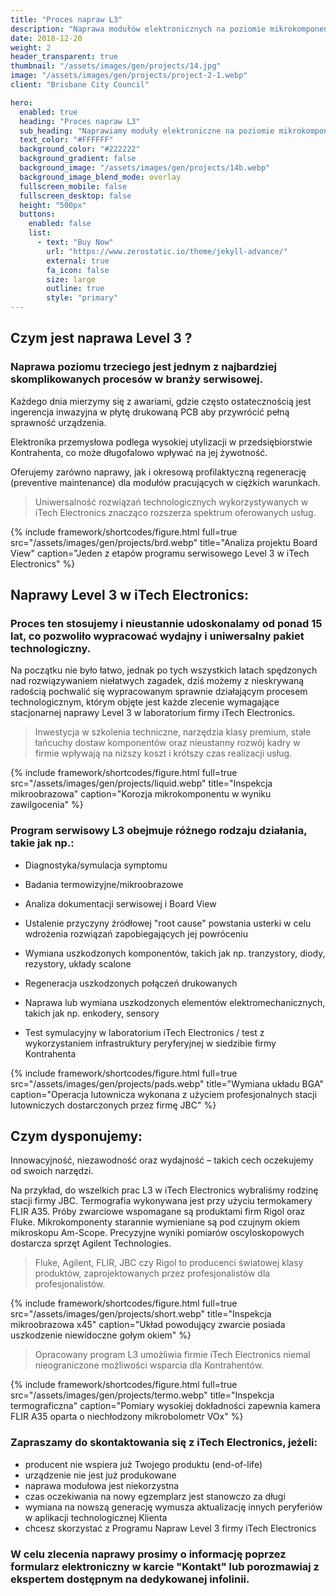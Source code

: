 ```yaml
---
title: "Proces napraw L3"
description: "Naprawa modułów elektronicznych na poziomie mikrokomponentowym"
date: 2018-12-20
weight: 2
header_transparent: true
thumbnail: "/assets/images/gen/projects/14.jpg"
image: "/assets/images/gen/projects/project-2-1.webp"
client: "Brisbane City Council"

hero:
  enabled: true
  heading: "Proces napraw L3"
  sub_heading: "Naprawiamy moduły elektroniczne na poziomie mikrokomponentowym."
  text_color: "#FFFFFF"
  background_color: "#222222"
  background_gradient: false
  background_image: "/assets/images/gen/projects/14b.webp"
  background_image_blend_mode: overlay
  fullscreen_mobile: false
  fullscreen_desktop: false
  height: "500px"
  buttons:
    enabled: false
    list:
      - text: "Buy Now"
        url: "https://www.zerostatic.io/theme/jekyll-advance/"
        external: true
        fa_icon: false
        size: large
        outline: true
        style: "primary"
---
```


## Czym jest naprawa Level 3 ?

### Naprawa poziomu trzeciego jest jednym z najbardziej skomplikowanych procesów w branży serwisowej. 

Każdego dnia mierzymy się z awariami, gdzie często ostatecznością jest ingerencja inwazyjna w płytę drukowaną PCB aby przywrócić pełną sprawność urządzenia.

Elektronika przemysłowa podlega wysokiej utylizacji w przedsiębiorstwie Kontrahenta, co może długofalowo wpływać na jej żywotność.

Oferujemy zarówno naprawy, jak i okresową profilaktyczną regenerację (preventive maintenance) dla modułów pracujących w ciężkich warunkach.

> Uniwersalność rozwiązań technologicznych wykorzystywanych w iTech Electronics znacząco rozszerza spektrum oferowanych usług.


{% include framework/shortcodes/figure.html full=true src="/assets/images/gen/projects/brd.webp" title="Analiza projektu Board View"  caption="Jeden z etapów programu serwisowego Level 3 w iTech Electronics" %}

## Naprawy Level 3 w iTech Electronics:

### Proces ten stosujemy i nieustannie udoskonalamy od ponad 15 lat, co pozwoliło wypracować wydajny i uniwersalny pakiet technologiczny. 

Na początku nie było łatwo, jednak po tych wszystkich latach spędzonych nad rozwiązywaniem niełatwych zagadek, dziś możemy z nieskrywaną radością pochwalić się wypracowanym sprawnie działającym procesem technologicznym, którym objęte jest każde zlecenie wymagające stacjonarnej naprawy Level 3 w laboratorium firmy iTech Electronics.

> Inwestycja w szkolenia techniczne, narzędzia klasy premium, stałe łańcuchy dostaw komponentów oraz nieustanny rozwój kadry w firmie wpływają na niższy koszt i krótszy czas realizacji usług.

{% include framework/shortcodes/figure.html full=true src="/assets/images/gen/projects/liquid.webp" title="Inspekcja mikroobrazowa"  caption="Korozja mikrokomponentu w wyniku zawilgocenia" %}

### Program serwisowy L3 obejmuje różnego rodzaju działania, takie jak np.:

- Diagnostyka/symulacja symptomu

- Badania termowizyjne/mikroobrazowe

- Analiza dokumentacji serwisowej i Board View

- Ustalenie przyczyny źródłowej "root cause" powstania usterki w celu wdrożenia rozwiązań zapobiegających jej powróceniu

- Wymiana uszkodzonych komponentów, takich jak np. tranzystory, diody, rezystory, układy scalone

- Regeneracja uszkodzonych połączeń drukowanych

- Naprawa lub wymiana uszkodzonych elementów elektromechanicznych, takich jak np. enkodery, sensory

- Test symulacyjny w laboratorium iTech Electronics / test z wykorzystaniem infrastruktury peryferyjnej w siedzibie firmy Kontrahenta

{% include framework/shortcodes/figure.html full=true src="/assets/images/gen/projects/pads.webp" title="Wymiana układu BGA"  caption="Operacja lutownicza wykonana z użyciem profesjonalnych stacji lutowniczych dostarczonych przez firmę JBC" %}

## Czym dysponujemy:

Innowacyjność, niezawodność oraz wydajność – takich cech oczekujemy od swoich narzędzi. 

Na przykład, do wszelkich prac L3 w iTech Electronics wybraliśmy rodzinę stacji firmy JBC. Termografia wykonywana jest przy użyciu termokamery FLIR A35. Próby zwarciowe wspomagane są produktami firm Rigol oraz Fluke. Mikrokomponenty starannie wymieniane są pod czujnym okiem mikroskopu Am-Scope. Precyzyjne wyniki pomiarów oscyloskopowych dostarcza sprzęt Agilent Technologies.

> Fluke, Agilent, FLIR, JBC czy Rigol to producenci światowej klasy produktów, zaprojektowanych przez profesjonalistów dla profesjonalistów.  

{% include framework/shortcodes/figure.html full=true src="/assets/images/gen/projects/short.webp" title="Inspekcja mikroobrazowa x45"  caption="Układ powodujący zwarcie posiada uszkodzenie niewidoczne gołym okiem" %}

> Opracowany program L3 umożliwia firmie iTech Electronics niemal nieograniczone możliwości wsparcia dla Kontrahentów. 


{% include framework/shortcodes/figure.html full=true src="/assets/images/gen/projects/termo.webp" title="Inspekcja termograficzna"  caption="Pomiary wysokiej dokładności zapewnia kamera FLIR A35 oparta o niechłodzony mikrobolometr VOx" %}

### Zapraszamy do skontaktowania się z iTech Electronics, jeżeli:

- producent nie wspiera już Twojego produktu (end-of-life)
- urządzenie nie jest już produkowane
- naprawa modułowa jest niekorzystna
- czas oczekiwania na nowy egzemplarz jest stanowczo za długi
- wymiana na nowszą generację wymusza aktualizację innych peryferiów w aplikacji technologicznej Klienta
- chcesz skorzystać z Programu Napraw Level 3 firmy iTech Electronics

### W celu zlecenia naprawy prosimy o informację poprzez formularz elektroniczny w karcie "Kontakt" lub porozmawiaj z ekspertem dostępnym na dedykowanej infolinii.

